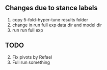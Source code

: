 ## Changes due to stance labels
1. copy 5-fold-hyper-tune results folder
2. change in run full exp data dir and model dir
3. run run full exp

## TODO
2. Fix pivots by Refael
3. Full run something